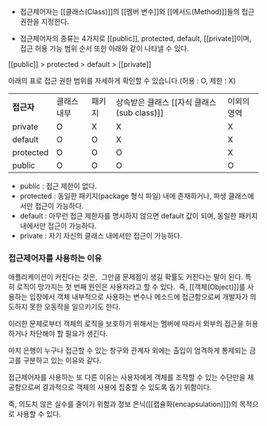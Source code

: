- 접근제어자는 [[클래스(Class)]]의 [[멤버 변수]]와 [[메서드(Method)]]들의 접근 권한을 지정한다.

- 접근제어자의 종류는 4가지로 [[public]], protected, default, [[private]]이며,  접근 허용 가능 범위 순서 또한 아래와 같이 나타낼 수 있다.

[[public]] > protected > default > [[private]]

아래의 표로 접근 권한 범위를 자세하게 확인할 수 있습니다.(허용 : O, 제한 : X)

|  |  |  |  |  |
| ---- | ---- | ---- | ---- | ---- |
| **접근자** | 클래스 내부 | 패키지 | 상속받은 클래스 [[자식 클래스(sub class)]] | 이외의 영역 |
| private | O | X | X | X |
| default | O | O | X | X |
| protected | O | O | O | X |
| public | O | O | O | O |

- public : 접근 제한이 없다.
- protected : 동일한 패키지(package 형식 파일) 내에 존재하거나, 파생 클래스에서만 접근이 가능하다.
- default : 아무런 접근 제한자를 명시하지 않으면 default 값이 되며, 동일한 패키지 내에서만 접근이 가능하다.
- private : 자기 자신의 클래스 내에서만 접근이 가능하다.

### 접근제어자를 사용하는 이유

애플리케이션이 커진다는 것은,  그만큼 문제점이 생길 확률도 커진다는 말이 된다. 
특히 로직이 망가지는 첫 번째 원인은 사용자라고 할 수 있다. 
즉, [[객체(Object)]]를 사용하는 입장에서 객체 내부적으로 사용하는 변수나 메소드에 접근함으로써 개발자가 의도하지 못한 오동작을 일으키기도 한다.

이러한 문제로부터 객체의 로직을 보호하기 위해서는 멤버에 따라서 외부의 접근을 허용하거나 차단해야 할 필요가 생긴다.

마치 은행이 누구나 접근할 수 있는 창구와 관계자 외에는 출입이 엄격하게 통제되는 금고를 구분하고 있는 이유와 같다.

접근제어자를 사용하는 또 다른 이유는 사용자에게 객체를 조작할 수 있는 수단만을 제공함으로써 결과적으로 객체의 사용에 집중할 수 있도록 돕기 위함이다.

즉, 의도치 않은 실수를 줄이기 위함과 정보 은닉([[캡슐화(encapsulation)]])의 목적으로 사용할 수 있다.